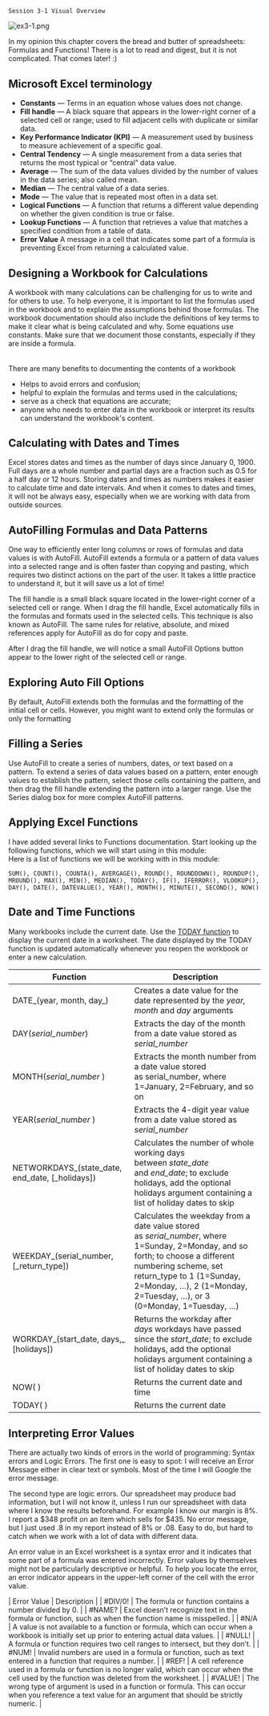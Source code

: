 <!--M03 Lecture-->
## [](#what-is-excel?)

```
Session 3-1 Visual Overview
```
![ex3-1.png](https://canvas.sbcc.edu/courses/33499/files/14380183/preview)

In my opinion this chapter covers the bread and butter of spreadsheets: Formulas and Functions! There is a lot to read and digest, but it is not complicated. That comes later! :)

## [](#microsoft-excel-terminology)Microsoft Excel terminology

*   **Constants** — Terms in an equation whose values does not change.
*   **Fill handle** — A black square that appears in the lower-right corner of a selected cell or range; used to fill adjacent cells with duplicate or similar data.
*   **Key Performance Indicator (KPI)** — A measurement used by business to measure achievement of a specific goal.
*   **Central Tendency** — A single measurement from a data series that returns the most typical or “central” data value.
*   **Average** — The sum of the data values divided by the number of values in the data series; also called mean.
*   **Median** — The central value of a data series.
*   **Mode** — The value that is repeated most often in a data set.
*   **Logical Functions** — A function that returns a different value depending on whether the given condition is true or false.
*   **Lookup Functions** — A function that retrieves a value that matches a specified condition from a table of data.
*   **Error Value** A message in a cell that indicates some part of a formula is preventing Excel from returning a calculated value.

## [](#designing-a-workbook-for-calculations)Designing a Workbook for Calculations

A workbook with many calculations can be challenging for us to write and for others to use. To help everyone, it is important to list the formulas used in the workbook and to explain the assumptions behind those formulas. The workbook documentation should also include the definitions of key terms to make it clear what is being calculated and why. Some equations use constants. Make sure that we document those constants, especially if they are inside a formula.

###### [](#textbook-insight)

There are many benefits to documenting the contents of a workbook

*   Helps to avoid errors and confusion;
*   helpful to explain the formulas and terms used in the calculations;
*   serve as a check that equations are accurate;
*   anyone who needs to enter data in the workbook or interpret its results can understand the workbook's content.

## [](#calculating-with-dates-and-times)Calculating with Dates and Times

Excel stores dates and times as the number of days since January 0, 1900\. Full days are a whole number and partial days are a fraction such as 0.5 for a half day or 12 hours. Storing dates and times as numbers makes it easier to calculate time and date intervals. And when it comes to dates and times, it will not be always easy, especially when we are working with data from outside sources.

## [](#autofilling-formulas-and-data-patterns)AutoFilling Formulas and Data Patterns

One way to efficiently enter long columns or rows of formulas and data values is with AutoFill. AutoFill extends a formula or a pattern of data values into a selected range and is often faster than copying and pasting, which requires two distinct actions on the part of the user. It takes a little practice to understand it, but it will save us a lot of time!

The fill handle is a small black square located in the lower-right corner of a selected cell or range. When I drag the fill handle, Excel automatically fills in the formulas and formats used in the selected cells. This technique is also known as AutoFill. The same rules for relative, absolute, and mixed references apply for AutoFill as do for copy and paste.

After I drag the fill handle, we will notice a small AutoFill Options button appear to the lower right of the selected cell or range.

## **Exploring Auto Fill Options**

By default, AutoFill extends both the formulas and the formatting of the initial cell or cells. However, you might want to extend only the formulas or only the formatting

## **Filling a Series**

Use AutoFill to create a series of numbers, dates, or text based on a pattern. To extend a series of data values based on a pattern, enter enough values to establish the pattern, select those cells containing the pattern, and then drag the fill handle extending the pattern into a larger range. Use the Series dialog box for more complex AutoFill patterns.

## [](#applying-excel-functions)Applying Excel Functions

I have added several links to Functions documentation. Start looking up the following functions, which we will start using in this module:  
Here is a list of functions we will be working with in this module:

    SUM(), COUNT(), COUNTA(), AVERGAGE(), ROUND(), ROUNDDOWN(), ROUNDUP(), MROUND(), MAX(), MIN(), MEDIAN(), TODAY(), IF(), IFERROR(), VLOOKUP(), DAY(), DATE(), DATEVALUE(), YEAR(), MONTH(), MINUTE(), SECOND(), NOW()

## [](#interpreting-error-values)Date and Time Functions

Many workbooks include the current date. Use the [TODAY function](https://support.microsoft.com/en-us/office/today-function-5eb3078d-a82c-4736-8930-2f51a028fdd9) to display the current date in a worksheet. The date displayed by the TODAY function is updated automatically whenever you reopen the workbook or enter a new calculation.


| Function | Description |
|--------|--------|
| DATE_(year, month, day_) | Creates a date value for the date represented by the _year, month_ and _day_ arguments |
| DAY(_serial_number_) | Extracts the day of the month from a date value stored as _serial_number_ |
| MONTH(_serial_number_ ) | Extracts the month number from a date value stored as serial_number, where 1=January, 2=February, and so on |
| YEAR(_serial_number_ ) | Extracts the 4-digit year value from a date value stored as _serial_number_ |
| NETWORKDAYS_(state_date, end_date, [_holidays]) | Calculates the number of whole working days between _state_date_ and _end_date_; to exclude holidays, add the optional holidays argument containing a list of holiday dates to skip  |
| WEEKDAY_(serial_number, [_return_type]) | Calculates the weekday from a date value stored as _serial_number_, where 1=Sunday, 2=Monday, and so forth; to choose a different numbering scheme, set return_type to 1 (1=Sunday, 2=Monday, …), 2 (1=Monday, 2=Tuesday, …), or 3 (0=Monday, 1=Tuesday, …) |
| WORKDAY_(start_date, days,_ [holidays]) | Returns the workday after _days_ workdays have passed since the _start_date_; to exclude holidays, add the optional holidays argument containing a list of holiday dates to skip
| NOW( ) | Returns the current date and time |
| TODAY( ) | Returns the current date |

## Interpreting Error Values

There are actually two kinds of errors in the world of programming: Syntax errors and Logic Errors. The first one is easy to spot: I will receive an Error Message either in clear text or symbols. Most of the time I will Google the error message.

The second type are logic errors. Our spreadsheet may produce bad information, but I will not know it, unless I run our spreadsheet with data where I know the results beforehand. For example I know our margin is 8%. I report a $348 profit on an item which sells for $435\. No error message, but I just used .8 in my report instead of 8% or .08\. Easy to do, but hard to catch when we work with a lot of data with different data.

An error value in an Excel worksheet is a syntax error and it indicates that some part of a formula was entered incorrectly. Error values by themselves might not be particularly descriptive or helpful. To help you locate the error, an error indicator appears in the upper-left corner of the cell with the error value.

| Error Value | Description |
| #DIV/0! | The formula or function contains a number divided by 0. |
| #NAME? | Excel doesn’t recognize text in the formula or function, such as when the function name is misspelled. |
| #N/A | A value is not available to a function or formula, which can occur when a workbook is initially set up prior to entering actual data values. |
| #NULL! | A formula or function requires two cell ranges to intersect, but they don’t. |
| #NUM! | Invalid numbers are used in a formula or function, such as text entered in a function that requires a number. |
| #REF! | A cell reference used in a formula or function is no longer valid, which can occur when the cell used by the function was deleted from the worksheet. |
| #VALUE! | The wrong type of argument is used in a function or formula. This can occur when you reference a text value for an argument that should be strictly numeric. |
